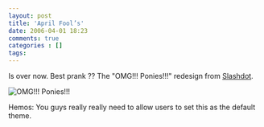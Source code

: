 ```yaml
---
layout: post
title: 'April Fool’s'
date: 2006-04-01 18:23
comments: true
categories : []
tags:
---
```

Is over now. Best prank ?? The "OMG!!! Ponies!!!" redesign from <a href="http://slashdot.org">Slashdot</a>.

<img src="http://fusion94.org/images/slashdot.jpg" alt="OMG!!! Ponies!!!" />

Hemos: You guys really really need to allow users to set this as the default theme.

